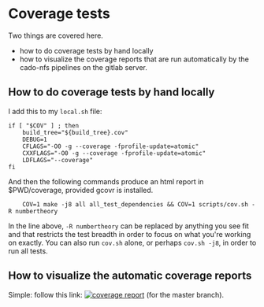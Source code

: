 
Coverage tests
==============

Two things are covered here.
 - how to do coverage tests by hand locally
 - how to visualize the coverage reports that are run automatically by
   the cado-nfs pipelines on the gitlab server.

How to do coverage tests by hand locally
----------------------------------------

I add this to my `local.sh` file:
```
if [ "$COV" ] ; then
    build_tree="${build_tree}.cov"
    DEBUG=1
    CFLAGS="-O0 -g --coverage -fprofile-update=atomic"
    CXXFLAGS="-O0 -g --coverage -fprofile-update=atomic"
    LDFLAGS="--coverage"
fi
```

And then the following commands produce an html report in $PWD/coverage,
provided gcovr is installed.

```
    COV=1 make -j8 all all_test_dependencies && COV=1 scripts/cov.sh -R numbertheory
```

In the line above, `-R numbertheory` can be replaced by anything you see
fit and that restricts the test breadth in order to focus on what you're
working on exactly. You can also run `cov.sh` alone, or perhaps `cov.sh
-j8`, in order to run all tests.

How to visualize the automatic coverage reports
-----------------------------------------------

Simple: follow this link: [![coverage report](https://gitlab.inria.fr/cado-nfs/cado-nfs/badges/master/coverage.svg)](https://gitlab.inria.fr/cado-nfs/cado-nfs/-/jobs/artifacts/master/file/coverage/lcov/index.html?job=merge+coverage+tests) (for the master branch).
